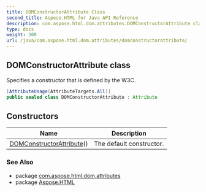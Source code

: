 ```yaml
---
title: DOMConstructorAttribute Class
second_title: Aspose.HTML for Java API Reference
description: com.aspose.html.dom.attributes.DOMConstructorAttribute class. Specifies a constructor that is defined by the W3C
type: docs
weight: 300
url: /java/com.aspose.html.dom.attributes/domconstructorattribute/
---
```

## DOMConstructorAttribute class

Specifies a constructor that is defined by the W3C.

```java
[AttributeUsage(AttributeTargets.All)]
public sealed class DOMConstructorAttribute : Attribute
```

## Constructors

| Name | Description |
| --- | --- |
| [DOMConstructorAttribute](domconstructorattribute/)() | The default constructor. |

### See Also

* package [com.aspose.html.dom.attributes](../../com.aspose.html.dom.attributes/)
* package [Aspose.HTML](../../)
